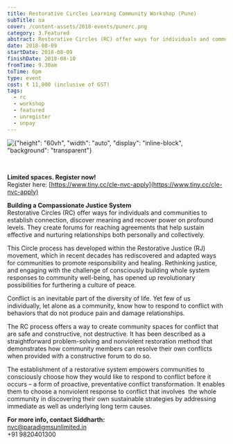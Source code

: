 ```yaml
---
title: Restorative Circles Learning Community Workshop (Pune)
subTitle: na
cover: /content-assets/2018-events/punerc.png
category: 3.Featured
abstract: Restorative Circles (RC) offer ways for individuals and communities to establish connection, discover meaning and recover power on profound levels.
date: 2018-08-09
startDate: 2018-08-09
finishDate: 2018-08-10
fromTime: 9.30am
toTime: 6pm
type: event
cost: ₹ 11,800 (inclusive of GST)
tags:
  - rc
  - workshop
  - featured
  - unregister
  - unpay
---
```


![{"height": "60vh", "width": "auto", "display": "inline-block", "background": "transparent"}](/content-assets/2018-events/RCPune_800X1200.png)

&nbsp;

**Limited spaces. Register now!** <br /> Register here: [https://www.tiny.cc/cle-nvc-apply](https://www.tiny.cc/cle-nvc-apply)

**Building a Compassionate Justice System** <br /> Restorative Circles (RC) offer ways for individuals and communities to establish connection, discover meaning and recover power on profound levels. They create forums for reaching agreements that help sustain effective and nurturing relationships both personally and collectively.

This Circle process has developed within the Restorative Justice (RJ) movement, which in recent decades has rediscovered and adapted ways for communities to promote responsibility and healing. Rethinking justice, and engaging with the challenge of consciously building whole system responses to community well-being, has opened up revolutionary possibilities for furthering a culture of peace.

Conflict is an inevitable part of the diversity of life. Yet few of us individually, let alone as a community, know how to respond to conflict with behaviors that do not produce pain and damage relationships.

The RC process offers a way to create community spaces for conflict that are safe and constructive, not destructive. It has been described as a straightforward problem-solving and nonviolent restoration method that demonstrates how community members can resolve their own conflicts when provided with a constructive forum to do so.

The establishment of a restorative system empowers communities to consciously choose how they would like to respond to conflict before it occurs – a form of proactive, preventative conflict transformation. It enables them to choose a nonviolent response to conflict that involves  the whole community in discovering their own sustainable strategies by addressing immediate as well as underlying long term causes.

**For more info, contact Siddharth:** <br /> nvc@paradigmsunlimited.in <br /> +91 9820401300
